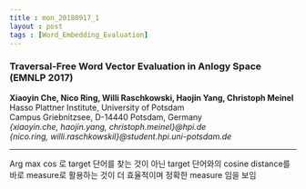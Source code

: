 ```yaml
---
title : mon_20180917_1
layout : post
tags : [Word_Embedding_Evaluation]
---
```


<h3>Traversal-Free Word Vector Evaluation in Anlogy Space (EMNLP 2017)</h3>


<p>
<b>Xiaoyin Che, Nico Ring, Willi Raschkowski, Haojin Yang, Christoph Meinel </b><br/>
Hasso Plattner Institute, University of Potsdam  <br/>
Campus Griebnitzsee, D-14440 Potsdam, Germany  <br/>
<em>{xiaoyin.che, haojin.yang, christoph.meinel}@hpi.de </em> <br/>
<em>{nico.ring, willi.raschkowskil}@student.hpi.uni-potsdam.de </em>
</p>

<hr />
<p>
Arg max cos 로 target 단어를 찾는 것이 아닌 target 단어와의 cosine distance를 바로 measure로 활용하는 것이 더 효율적이며 정확한 measure 임을 보임
</p>